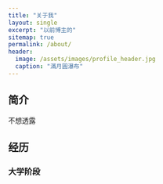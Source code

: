 ```yaml
---
title: "关于我"
layout: single
excerpt: "以前博主的"
sitemap: true
permalink: /about/
header:
  image: /assets/images/profile_header.jpg
  caption: "滿月圓瀑布"
---
```

## 简介
不想透露

## 经历
### 大学阶段




